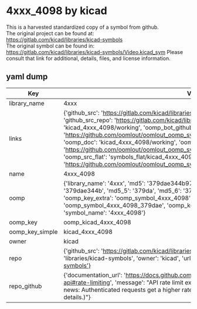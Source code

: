 # 4xxx_4098 by kicad  
This is a harvested standardized copy of a symbol from github.  
The original project can be found at:  
https://gitlab.com/kicad/libraries/kicad-symbols  
The original symbol can be found in:
https://gitlab.com/kicad/libraries/kicad-symbols/Video.kicad_sym
Please consult that link for additional, details, files, and license information.  
## yaml dump  
| Key | Value |  
| --- | --- |  
| library_name | 4xxx |  
| links | {'github_src': 'https://gitlab.com/kicad/libraries/kicad-symbols/Video.kicad_sym', 'github_src_repo': 'https://gitlab.com/kicad/libraries/kicad-symbols', 'oomp_bot': 'kicad_4xxx_4098/working', 'oomp_bot_github': 'https://github.com/oomlout/oomlout_oomp_symbol_bot/tree/main/kicad_4xxx_4098/working', 'oomp_doc': 'kicad_4xxx_4098/working', 'oomp_doc_github': 'https://github.com/oomlout/oomlout_oomp_symbol_doc/tree/main/kicad_4xxx_4098/working', 'oomp_src_flat': 'symbols_flat/kicad_4xxx_4098/working', 'oomp_src_flat_github': 'https://github.com/oomlout/oomlout_oomp_symbol_src/tree/main/kicad_4xxx_4098/working'} |  
| name | 4xxx_4098 |  
| oomp | {'library_name': '4xxx', 'md5': '379dae344b977a46b88f251c6f30afd7', 'md5_10': '379dae344b', 'md5_5': '379da', 'md5_6': '379dae', 'oomp_key': 'oomp_4xxx_4098', 'oomp_key_extra': 'oomp_symbol_4xxx_4098', 'oomp_key_full': 'oomp_symbol_4xxx_4098_379dae', 'oomp_key_simple': '4xxx_4098', 'owner_name': 'kicad', 'symbol_name': '4xxx_4098'} |  
| oomp_key | oomp_kicad_4xxx_4098 |  
| oomp_key_simple | kicad_4xxx_4098 |  
| owner | kicad |  
| repo | {'github_src': 'https://gitlab.com/kicad/libraries/kicad-symbols/Video.kicad_sym', 'name': 'libraries/kicad-symbols', 'owner': 'kicad', 'url': 'https://gitlab.com/kicad/libraries/kicad-symbols'} |  
| repo_github | {'documentation_url': 'https://docs.github.com/rest/overview/resources-in-the-rest-api#rate-limiting', 'message': "API rate limit exceeded for 84.66.173.59. (But here's the good news: Authenticated requests get a higher rate limit. Check out the documentation for more details.)"} |  

